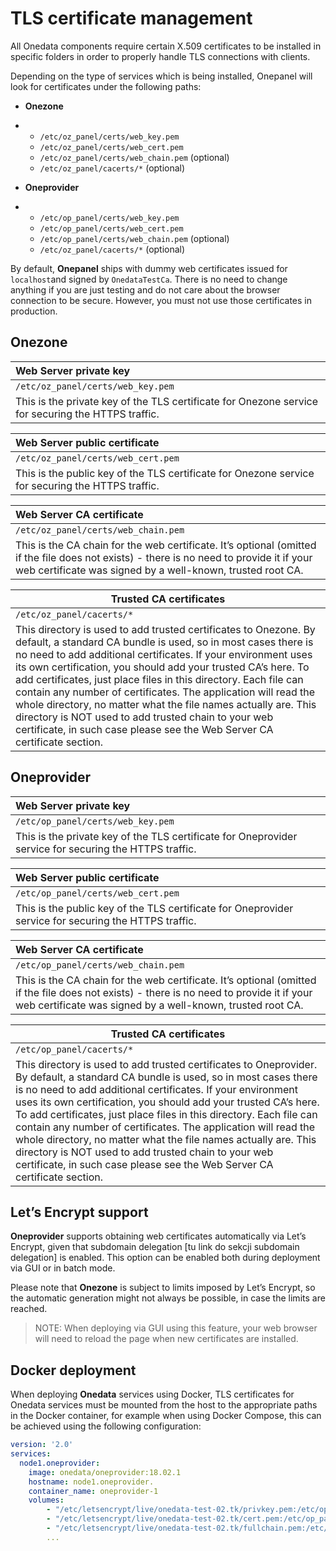 # TLS certificate management

<!-- toc -->

All Onedata components require certain X.509 certificates to be installed in specific folders in order to properly handle TLS connections with clients.

Depending on the type of services which is being installed, Onepanel will look for certificates under the following paths:

- **Onezone** 

- - `/etc/oz_panel/certs/web_key.pem` 
  - `/etc/oz_panel/certs/web_cert.pem` 
  - `/etc/oz_panel/certs/web_chain.pem` (optional) 
  - `/etc/oz_panel/cacerts/*` (optional) 

- **Oneprovider**

- - `/etc/op_panel/certs/web_key.pem` 
  - `/etc/op_panel/certs/web_cert.pem` 
  - `/etc/op_panel/certs/web_chain.pem` (optional) 
  - `/etc/oz_panel/cacerts/*` (optional) 

By default, **Onepanel** ships with dummy web certificates issued for `localhost`and signed by `OnedataTestCa`. There is no need to change anything if you are just testing and do not care about the browser connection to be secure. However, you must not use those certificates in production. 

## Onezone

| Web Server private key |
|:-----------------|
| `/etc/oz_panel/certs/web_key.pem` |
| This is the private key of the TLS certificate for Onezone service for securing the HTTPS traffic. |

| Web Server public certificate |
|:-----------------|
| `/etc/oz_panel/certs/web_cert.pem` |
| This is the public key of the TLS certificate for Onezone service for securing the HTTPS traffic. |

| Web Server CA certificate |
|:-----------------|
| `/etc/oz_panel/certs/web_chain.pem` |
| This is the CA chain for the web certificate. It’s optional (omitted if the file does not exists) - there is no need to provide it if your web certificate was signed by a well-known, trusted root CA. |

| Trusted CA certificates                                      |
| ------------------------------------------------------------ |
| `/etc/oz_panel/cacerts/*`                                    |
| This directory is used to add trusted certificates to Onezone. By default, a standard CA bundle is used, so in most cases there is no need to add additional certificates. If your environment uses its own certification, you should add your trusted CA’s here.  To add certificates, just place files in this directory. Each file can contain any number of certificates. The application will read the whole directory, no matter what the file names actually are. This directory is NOT used to add trusted chain to your web certificate, in such case please see the Web Server CA certificate section. |

## Oneprovider

| Web Server private key |
|:-----------------|
| `/etc/op_panel/certs/web_key.pem` |
| This is the private key of the TLS certificate for Oneprovider service for securing the HTTPS traffic. |

| Web Server public certificate |
|:-----------------|
| `/etc/op_panel/certs/web_cert.pem` |
| This is the public key of the TLS certificate for Oneprovider service for securing the HTTPS traffic. |

| Web Server CA certificate |
|:-----------------|
| `/etc/op_panel/certs/web_chain.pem` |
| This is the CA chain for the web certificate. It’s optional (omitted if the file does not exists) - there is no need to provide it if your web certificate was signed by a well-known, trusted root CA. |

| Trusted CA certificates                                      |
| ------------------------------------------------------------ |
| `/etc/op_panel/cacerts/*`                                    |
| This directory is used to add trusted certificates to Oneprovider. By default, a standard CA bundle is used, so in most cases there is no need to add additional certificates. If your environment uses its own certification, you should add your trusted CA’s here.  To add certificates, just place files in this directory. Each file can contain any number of certificates. The application will read the whole directory, no matter what the file names actually are. This directory is NOT used to add trusted chain to your web certificate, in such case please see the Web Server CA certificate section. |

## Let’s Encrypt support

**Oneprovider** supports obtaining web certificates automatically via Let’s Encrypt, given that subdomain delegation [tu link do sekcji subdomain delegation] is enabled. This option can be enabled both during deployment via GUI or in batch mode. 

Please note that **Onezone** is subject to limits imposed by Let’s Encrypt, so the automatic generation might not always be possible, in case the limits are reached.

> NOTE: When deploying via GUI using this feature, your web browser will need to reload the page when new certificates are installed.



## Docker deployment

When deploying **Onedata** services using Docker, TLS certificates for Onedata services must be mounted from the host to the appropriate paths in the Docker container, for example when using Docker Compose, this can be achieved using the following configuration:

```yaml
version: '2.0'
services:
  node1.oneprovider:
    image: onedata/oneprovider:18.02.1
    hostname: node1.oneprovider.
    container_name: oneprovider-1
    volumes:
        - "/etc/letsencrypt/live/onedata-test-02.tk/privkey.pem:/etc/op_panel/certs/web_key.pem"
        - "/etc/letsencrypt/live/onedata-test-02.tk/cert.pem:/etc/op_panel/certs/web_cert.pem"
        - "/etc/letsencrypt/live/onedata-test-02.tk/fullchain.pem:/etc/op_panel/certs/web_chain.pem"
        ...

```

